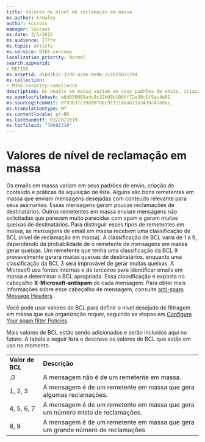 ```yaml
---
title: Valores de nível de reclamação em massa
ms.author: krowley
author: kccross
manager: laurawi
ms.date: 3/5/2015
ms.audience: ITPro
ms.topic: article
ms.service: O365-seccomp
localization_priority: Normal
search.appverid:
- MET150
ms.assetid: a5b03b3c-37dd-429e-8e9b-2c1b25031794
ms.collection:
- M365-security-compliance
description: Os emails em massa variam em seus padrões de envio, criação de conteúdo e práticas de aquisição de lista. Alguns são bons remetentes em massa que enviam mensagens desejadas com conteúdo relevante para seus assinantes. Essas mensagens geram poucas reclamações de destinatários. Outros remetentes em massa enviam mensagens não solicitadas que parecem muito parecidas com spam e geram muitas queixas de destinatários. Para distinguir esses tipos de remetentes em massa, as mensagens de email em massa recebem uma classificação de BCL (nível de reclamação em massa). A classificação de BCL varia de 1 a 9, dependendo da probabilidade de o remetente de mensagens em massa gerar queixas. Um remetente que tenha uma classificação da BCL 9 provavelmente gerará muitas queixas de destinatários, enquanto uma classificação da BCL 3 será improvável de gerar muitas queixas. A Microsoft usa fontes internas e de terceiros para identificar emails em massa e determinar a BCL apropriada. Essa classificação é exposta no cabeçalho X-Microsoft-antispam de cada mensagem. Para obter mais informações sobre esse cabeçalho de mensagem, consulte anti-spam Message Headers.
ms.openlocfilehash: e6d639098adc8c29b09b186ff72e38c5f5ac4e81
ms.sourcegitcommit: 0f93b37c39d807dec91f118aa671a3430c47a9ac
ms.translationtype: MT
ms.contentlocale: pt-BR
ms.lasthandoff: 03/20/2019
ms.locfileid: "30692310"
---
```

# <a name="bulk-complaint-level-values"></a>Valores de nível de reclamação em massa

Os emails em massa variam em seus padrões de envio, criação de conteúdo e práticas de aquisição de lista. Alguns são bons remetentes em massa que enviam mensagens desejadas com conteúdo relevante para seus assinantes. Essas mensagens geram poucas reclamações de destinatários. Outros remetentes em massa enviam mensagens não solicitadas que parecem muito parecidas com spam e geram muitas queixas de destinatários. Para distinguir esses tipos de remetentes em massa, as mensagens de email em massa recebem uma classificação de BCL (nível de reclamação em massa). A classificação de BCL varia de 1 a 9, dependendo da probabilidade de o remetente de mensagens em massa gerar queixas. Um remetente que tenha uma classificação da BCL 9 provavelmente gerará muitas queixas de destinatários, enquanto uma classificação da BCL 3 será improvável de gerar muitas queixas. A Microsoft usa fontes internas e de terceiros para identificar emails em massa e determinar a BCL apropriada. Essa classificação é exposta no cabeçalho **X-Microsoft-antispam** de cada mensagem. Para obter mais informações sobre esse cabeçalho de mensagem, consulte [anti-spam Message Headers](anti-spam-message-headers.md). 
  
Você pode usar valores de BCL para definir o nível desejado de filtragem em massa que sua organização requer, seguindo as etapas em [Configure Your spam filter Policies](configure-your-spam-filter-policies.md).
  
Mais valores de BCL estão sendo adicionados e serão incluídos aqui no futuro. A tabela a seguir lista e descreve os valores de BCL que estão em uso no momento.
  
|||
|:-----|:-----|
|**Valor de BCL** <br/> |**Descrição** <br/> |
|,0  <br/> |A mensagem não é de um remetente em massa.  <br/> |
|1, 2, 3  <br/> |A mensagem é de um remetente em massa que gera algumas reclamações.  <br/> |
|4, 5, 6, 7  <br/> |A mensagem é de um remetente em massa que gera um número misto de reclamações.  <br/> |
|8, 9  <br/> |A mensagem é de um remetente em massa que gera um grande número de reclamações  <br/> |
   


